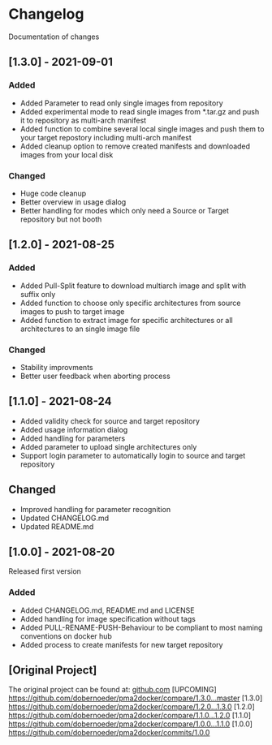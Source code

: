 # Changelog
Documentation of changes


## [1.3.0] - 2021-09-01
### Added
- Added Parameter to read only single images from repository
- Added experimental mode to read single images from *.tar.gz and push it to repository as multi-arch manifest
- Added function to combine several local single images and push them to your target repostory including multi-arch manifest
- Added cleanup option to remove created manifests and downloaded images from your local disk

### Changed
- Huge code cleanup
- Better overview in usage dialog
- Better handling for modes which only need a Source or Target repository but not booth


## [1.2.0] - 2021-08-25
### Added
- Added Pull-Split feature to download multiarch image and split with suffix only
- Added function to choose only specific architectures from source images to push to target image
- Added function to extract image for specific architectures or all architectures to an single image file

### Changed
- Stability improvments
- Better user feedback when aborting process 


## [1.1.0] - 2021-08-24
- Added validity check for source and target repository
- Added usage information dialog
- Added handling for parameters
- Added parameter to upload single architectures only
- Support login parameter to automatically login to source and target repository

## Changed
- Improved handling for parameter recognition
- Updated CHANGELOG.md
- Updated README.md


## [1.0.0] - 2021-08-20
Released first version
### Added
- Added CHANGELOG.md, README.md and LICENSE
- Added handling for image specification without tags
- Added PULL-RENAME-PUSH-Behaviour to be compliant to most naming conventions on docker hub
- Added process to create manifests for new target repository


## [Original Project]
The original project can be found at: [github.com](https://github.com/dobernoeder/pma2docker)
[UPCOMING] https://github.com/dobernoeder/pma2docker/compare/1.3.0...master
[1.3.0] https://github.com/dobernoeder/pma2docker/compare/1.2.0...1.3.0
[1.2.0] https://github.com/dobernoeder/pma2docker/compare/1.1.0...1.2.0
[1.1.0] https://github.com/dobernoeder/pma2docker/compare/1.0.0...1.1.0
[1.0.0] https://github.com/dobernoeder/pma2docker/commits/1.0.0
